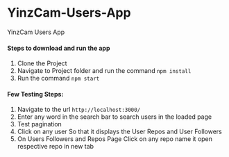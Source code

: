 # YinzCam-Users-App
YinzCam Users App

#### Steps to download and run the app
1) Clone the Project
2) Navigate to Project folder and run the command 
`npm install`
3) Run the command `npm start`

#### Few Testing Steps:
1) Navigate to the url `http://localhost:3000/`
2) Enter any word in the search bar to search users in the loaded page
3) Test pagination
4) Click on any user So that it displays the User Repos and User Followers
5) On Users Followers and Repos Page Click on any repo name it open respective repo in new tab
